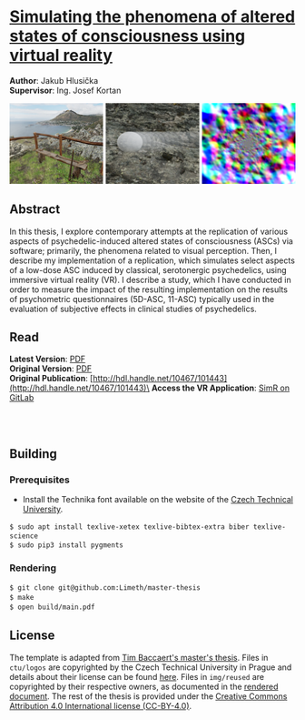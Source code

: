 # [Simulating the phenomena of altered states of consciousness using virtual reality](https://raw.githubusercontent.com/Limeth/master-thesis/master/thesis.pdf)

**Author**: Jakub Hlusička\
**Supervisor**: Ing. Josef Kortan

![Preview](img/preview.png)

## Abstract

In this thesis, I explore contemporary attempts at the replication of various aspects of psychedelic-induced altered states of consciousness (ASCs) via software; primarily, the phenomena related to visual perception. Then, I describe my implementation of a replication, which simulates select aspects of a low-dose ASC induced by classical, serotonergic psychedelics, using immersive virtual reality (VR). I describe a study, which I have conducted in order to measure the impact of the resulting implementation on the results of psychometric questionnaires (5D-ASC, 11-ASC) typically used in the evaluation of subjective effects in clinical studies of psychedelics.

## Read

**Latest Version**: [PDF](https://raw.githubusercontent.com/Limeth/master-thesis/master/thesis.pdf)\
**Original Version**: [PDF](https://raw.githubusercontent.com/Limeth/master-thesis/printed/thesis.pdf)\
**Original Publication**: [http://hdl.handle.net/10467/101443](http://hdl.handle.net/10467/101443)\
**Access the VR Application**: [SimR on GitLab](https://gitlab.com/Limeth/simr)

<br/>
<br/>

## Building

### Prerequisites

* Install the Technika font available on the website of the [Czech Technical University](https://cvut.cz).

```
$ sudo apt install texlive-xetex texlive-bibtex-extra biber texlive-science
$ sudo pip3 install pygments
```

### Rendering

```sh
$ git clone git@github.com:Limeth/master-thesis
$ make
$ open build/main.pdf
```

## License

The template is adapted from [Tim Baccaert's master's thesis](https://github.com/timplication/master-thesis).
Files in `ctu/logos` are copyrighted by the Czech Technical University in Prague and details about their license can be found [here](https://cvut.cz).
Files in `img/reused` are copyrighted by their respective owners, as documented in the [rendered document](thesis.pdf).
The rest of the thesis is provided under the [Creative Commons Attribution 4.0 International license
(CC-BY-4.0)](https://creativecommons.org/licenses/by/4.0/).
